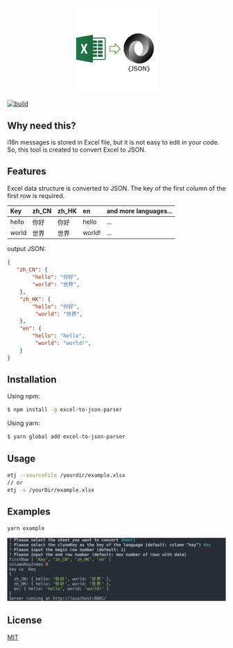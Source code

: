 <p align="center">
    <img src="https://github.com/Aaronlamz/excel-to-json/blob/dev/logo.png" alt="logo" width="200"  />
</p>

[![build](https://github.com/Aaronlamz/excel-to-json/actions/workflows/npm-publish.yml/badge.svg)](https://github.com/Aaronlamz/excel-to-json/actions/workflows/npm-publish.yml)

## Why need this?
i18n messages is stored in Excel file, but it is not easy to edit in your code. So, this tool is created to convert Excel to JSON. 

## Features
Excel data structure is converted to JSON.
The key of the first column of the first row is required.

| Key | zh_CN | zh_HK | en | and more languages...
|:---|:---|:---|:---|:---|
| hello | 你好 | 你好 | hello | ... |
| world | 世界 | 世界 | world! | ... |

output JSON:

```json
{
   "zh_CN": {
        "hello": "你好",
        "world": "世界",
    },
    "zh_HK": {
        "hello": "你好",
         "world": "世界",
    },
    "en": {
        "hello": "hello",
         "world": "world!",
    }
}
```

## Installation

Using npm:

```sh
$ npm install -g excel-to-json-parser
```

Using yarn:

```sh
$ yarn global add excel-to-json-parser
```

## Usage

```sh
etj --sourceFile /yourdir/example.xlsx
// or
etj -s /yourDir/example.xlsx
```
## Examples

```sh
yarn example
```
![example](./examples/example.png)

## License

[MIT](https://en.wikipedia.org/wiki/MIT_License)

